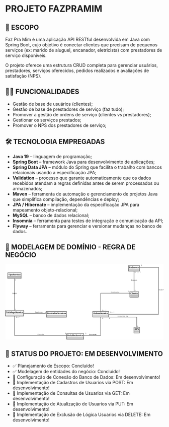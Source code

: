 #  PROJETO FAZPRAMIM

## 📑️ ESCOPO

Faz Pra Mim é uma aplicação API RESTful desenvolvida em Java com Spring Boot, cujo objetivo é conectar clientes que precisam de pequenos serviços (ex: marido de aluguel, encanador, eletricista) com prestadores de serviço disponíveis.

O projeto oferece uma estrutura CRUD completa para gerenciar usuários, prestadores, serviços oferecidos, pedidos realizados e avaliações de satisfação (NPS).

## 🧑‍💻️ FUNCIONALIDADES

- Gestão de base de usuários (clientes);
- Gestão de base de prestadores de serviço (faz tudo);
- Promover a gestão de ordens de serviço (clientes vs prestadores);
- Gestionar os serviços prestados;
- Promover o NPS dos prestadores de serviço;

## 🛠️ TECNOLOGIA EMPREGADAS
- **Java 19** – linguagem de programação;
- **Spring Boot** – framework Java para desenvolvimento de aplicações;
- **Spring Data JPA** – módulo do Spring que facilita o trabalho com bancos relacionais usando a especificação JPA;
- **Validation** – processo que garante automaticamente que os dados recebidos atendam a regras definidas antes de serem processados ou armazenados;
- **Maven** – ferramenta de automação e gerenciamento de projetos Java que simplifica compilação, dependências e deploy;
- **JPA / Hibernate** – implementação da especificação JPA para mapeamento objeto-relacional;
- **MySQL** – banco de dados relacional;
- **Insomnia** – ferramenta para testes de integração e comunicação da API;
- **Flyway** – ferramenta para gerenciar e versionar mudanças no banco de dados.

## 🧠 MODELAGEM DE DOMÍNIO - REGRA DE NEGÓCIO

![img_2.png](img_2.png)

## 🚨 STATUS DO PROJETO: EM DESENVOLVIMENTO

- ✅ Planejamento de Escopo: Concluído!
- ✅ Modelagem de entidades do negócio: Concluído!
- 🚨 Configuração de Conexão do Banco de Dados: Em desenvolvimento!
- 🚨 Implementação de Cadastros de Usuarios via POST: Em desenvolvimento!
- 🚨 Implementação de Consultas de Usuarios via GET: Em desenvolvimento!
- 🚨 Implementação de Atualização de Usuarios via PUT: Em desenvolvimento!
- 🚨 Implementação de Exclusão de Lógica Usuarios via DELETE: Em desenvolvimento!